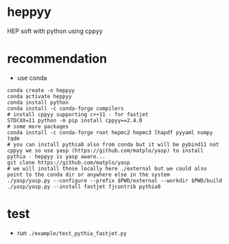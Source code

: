 # heppyy
HEP soft with python using cppyy 

# recommendation

- use conda
```
conda create -n heppyy
conda activate heppyy
conda install python
conda install -c conda-forge compilers
# install cppyy supporting c++11 - for fastjet
STDCXX=11 python -m pip install cppyy==2.4.0
# some more packages
conda install -c conda-forge root hepmc2 hepmc3 lhapdf pyyaml numpy tqdm
# you can install pythia8 also from conda but it will be pybind11 not cppyy we so use yasp (https://github.com/matplo/yasp) to install pythia - heppyy is yasp aware...
git clone https://github.com/matplo/yasp
# we will install those locally here ./external but we could also point to the conda dir or anywhere else in the system
./yasp/yasp.py --configure --prefix $PWD/external --workdir $PWD/build
./yasp/yasp.py --install fastjet fjcontrib pythia8
```

# test

- run `./example/test_pythia_fastjet.py`

